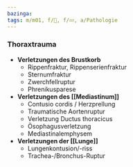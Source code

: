 ```yaml
---
bazinga: 
tags: m/m01, f/🔪, f/💤, a/Pathologie
---
```

### Thoraxtrauma
- **Verletzungen des Brustkorb**
	- Rippenfraktur, Rippenserienfraktur
	- Sternumfraktur
	- Zwerchfellruptur
	- Phrenikusparese
- **Verletzungen des [[Mediastinum]]**
	- Contusio cordis / Herzprellung
	- Traumatische Aortenruptur
	- Verletzung Ductus thoracicus
	- Ösophagusverletzung
	- Mediastinalemphysem
- **Verletzungen der [[Lunge]]**
	- Lungenkontusion/-riss
	- Trachea-/Bronchus-Ruptur